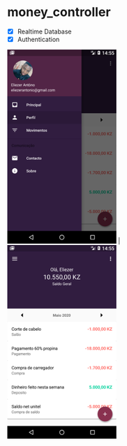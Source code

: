 # money_controller

- [X] Realtime Database
- [X] Authentication

 <img width="250px"  src="https://github.com/eliezerantonio/money_controller/blob/master/Screenshot_1588341357.png"> | <img width="250px"  src="https://github.com/eliezerantonio/money_controller/blob/master/Screenshot_1588341353.png"> 








